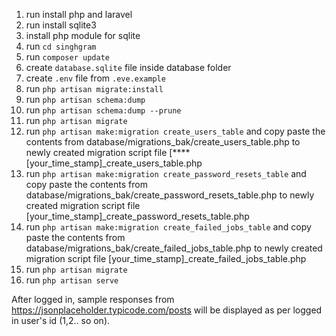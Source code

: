 1. run install php and laravel
3. run install sqlite3
4. install php module for sqlite
5. run ```cd singhgram```
6. run ```composer update```
7. create ```database.sqlite``` file inside database folder
8. create ```.env``` file from ```.eve.example```
9. run ```php artisan migrate:install```
10. run ```php artisan schema:dump```
11. run ```php artisan schema:dump --prune```
12. run ```php artisan migrate```
13. run ```php artisan make:migration create_users_table``` and copy paste the contents from database/migrations_bak/create_users_table.php to newly created migration script file [****[your_time_stamp]_create_users_table.php
14. run ```php artisan make:migration create_password_resets_table``` and copy paste the contents from database/migrations_bak/create_password_resets_table.php to newly created migration script file [your_time_stamp]_create_password_resets_table.php
15. run ```php artisan make:migration create_failed_jobs_table``` and copy paste the contents from database/migrations_bak/create_failed_jobs_table.php to newly created migration script file [your_time_stamp]_create_failed_jobs_table.php
16. run ```php artisan migrate```
17. run ```php artisan serve```


After logged in, sample responses from https://jsonplaceholder.typicode.com/posts will be displayed as per logged in user's id (1,2.. so on).
